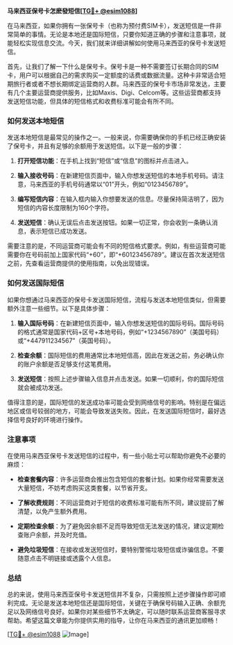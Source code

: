 **马来西亚保号卡怎麽發短信[[TG💪+ @esim1088](https://t.me/s/esim1088)]**

在马来西亚，如果你拥有一张保号卡（也称为预付费SIM卡），发送短信是一件非常简单的事情。无论是本地还是国际短信，只要你知道正确的步骤和注意事项，就能轻松实现信息交流。今天，我们就来详细讲解如何使用马来西亚的保号卡发送短信。

首先，让我们了解一下什么是保号卡。保号卡是一种不需要签订长期合同的SIM卡，用户可以根据自己的需求购买一定额度的话费或数据流量。这种卡非常适合短期旅行者或者不想长期绑定运营商的人群。马来西亚的保号卡市场非常发达，主要有几个主要运营商提供服务，比如Maxis、Digi、Celcom等。这些运营商都支持发送短信功能，但具体的短信格式和收费标准可能会有所不同。

### 如何发送本地短信

发送本地短信是最常见的操作之一。一般来说，你需要确保你的手机已经正确安装了保号卡，并且有足够的余额用于发送短信。以下是一般的步骤：

1. **打开短信功能**：在手机上找到“短信”或“信息”的图标并点击进入。
   
2. **输入接收号码**：在新建短信页面中，输入你想发送短信的本地手机号码。请注意，马来西亚的手机号码通常以“01”开头，例如“0123456789”。

3. **编写短信内容**：在输入框内输入你想要发送的信息。尽量保持简洁明了，因为短信的内容长度限制为160个字符。

4. **发送短信**：确认无误后点击发送按钮。如果一切正常，你会收到一条确认消息，表示短信已成功发送。

需要注意的是，不同运营商可能会有不同的短信格式要求。例如，有些运营商可能需要你在号码前加上国家代码“+60”，即“+60123456789”。建议在首次发送短信之前，先查看运营商提供的使用指南，以免出现错误。

### 如何发送国际短信

如果你想通过马来西亚的保号卡发送国际短信，流程与发送本地短信类似，但需要额外注意一些细节。以下是具体步骤：

1. **输入国际号码**：在新建短信页面中，输入你想发送短信的国际号码。国际号码的格式通常是国家代码+区号+本地号码，例如“+1234567890”（美国号码）或“+447911234567”（英国号码）。

2. **检查余额**：国际短信的费用通常比本地短信高，因此在发送之前，务必确认你的账户余额是否足够支付这笔费用。

3. **发送短信**：按照上述步骤输入信息并点击发送。如果一切顺利，你的国际短信就会被成功发送。

值得注意的是，国际短信的发送成功率可能会受到网络信号的影响。特别是在偏远地区或信号较弱的地方，可能会导致发送失败。因此，在发送国际短信时，最好选择信号良好的环境进行操作。

### 注意事项

在使用马来西亚保号卡发送短信的过程中，有一些小贴士可以帮助你避免不必要的麻烦：

- **检查套餐内容**：许多运营商会推出包含短信的套餐计划。如果你经常需要发送大量短信，不妨考虑购买这类套餐，以节省开支。
  
- **了解收费规则**：不同运营商对于短信的收费标准可能有所不同，建议提前了解清楚，以免产生额外费用。

- **定期检查余额**：为了避免因余额不足而导致短信无法发送的情况，建议定期检查账户余额，并及时充值。

- **避免垃圾短信**：在接收或发送短信时，要特别警惕垃圾短信或诈骗信息。不要随意点击不明链接或透露个人信息。

### 总结

总的来说，使用马来西亚保号卡发送短信并不复杂，只需按照上述步骤操作即可顺利完成。无论是发送本地短信还是国际短信，关键在于确保号码输入正确、余额充足以及网络信号良好。如果你对某些细节不太确定，可以随时联系运营商客服寻求帮助。希望这篇文章能为你提供实用的指导，让你在马来西亚的通讯更加顺畅！

[[TG💪+ @esim1088](https://t.me/s/esim1088) ![Image](https://i.postimg.cc/4NQfJmqS/Snipaste-2025-05-13-00-14-12.png)]